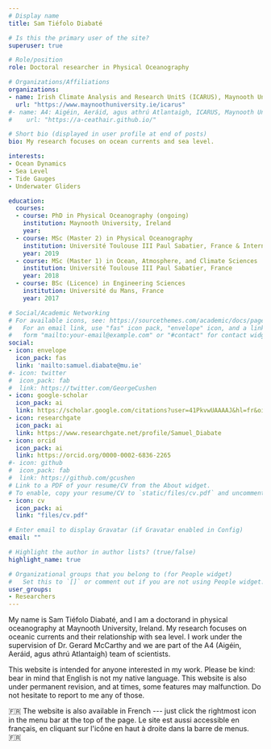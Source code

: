 ```yaml
---
# Display name
title: Sam Tiéfolo Diabaté

# Is this the primary user of the site?
superuser: true

# Role/position
role: Doctoral researcher in Physical Oceanography

# Organizations/Affiliations
organizations:
- name: Irish Climate Analysis and Research UnitS (ICARUS), Maynooth University
  url: "https://www.maynoothuniversity.ie/icarus"
#- name: A4: Aigéin, Aeráid, agus athrú Atlantaigh, ICARUS, Maynooth University
#    url: "https://a-ceathair.github.io/"

# Short bio (displayed in user profile at end of posts)
bio: My research focuses on ocean currents and sea level.

interests:
- Ocean Dynamics
- Sea Level
- Tide Gauges
- Underwater Gliders

education:
  courses:
  - course: PhD in Physical Oceanography (ongoing)
    institution: Maynooth University, Ireland
    year:
  - course: MSc (Master 2) in Physical Oceanography
    institution: Université Toulouse III Paul Sabatier, France & International Chair In Mathematical Physics and Applications, Benin
    year: 2019
  - course: MSc (Master 1) in Ocean, Atmosphere, and Climate Sciences
    institution: Université Toulouse III Paul Sabatier, France
    year: 2018
  - course: BSc (Licence) in Engineering Sciences
    institution: Université du Mans, France
    year: 2017

# Social/Academic Networking
# For available icons, see: https://sourcethemes.com/academic/docs/page-builder/#icons
#   For an email link, use "fas" icon pack, "envelope" icon, and a link in the
#   form "mailto:your-email@example.com" or "#contact" for contact widget.
social:
- icon: envelope
  icon_pack: fas
  link: 'mailto:samuel.diabate@mu.ie'
#- icon: twitter
#  icon_pack: fab
#  link: https://twitter.com/GeorgeCushen
- icon: google-scholar
  icon_pack: ai
  link: https://scholar.google.com/citations?user=41PkvwUAAAAJ&hl=fr&oi=ao
- icon: researchgate
  icon_pack: ai
  link: https://www.researchgate.net/profile/Samuel_Diabate
- icon: orcid
  icon_pack: ai
  link: https://orcid.org/0000-0002-6836-2265
#- icon: github
#  icon_pack: fab
#  link: https://github.com/gcushen
# Link to a PDF of your resume/CV from the About widget.
# To enable, copy your resume/CV to `static/files/cv.pdf` and uncomment the lines below.
- icon: cv
  icon_pack: ai
  link: "files/cv.pdf"

# Enter email to display Gravatar (if Gravatar enabled in Config)
email: ""

# Highlight the author in author lists? (true/false)
highlight_name: true

# Organizational groups that you belong to (for People widget)
#   Set this to `[]` or comment out if you are not using People widget.
user_groups:
- Researchers
---
```


My name is Sam Tiéfolo Diabaté, and I am a doctorand in physical oceanography at Maynooth University, Ireland. My research focuses on oceanic currents and their relationship with sea level. I work under the supervision of Dr. Gerard McCarthy and we are part of the A4 (Aigéin, Aeráid, agus athrú Atlantaigh) team of scientists.

This website is intended for anyone interested in my work. Please be kind: bear in mind that English is not my native language. This website is also under permanent revision, and at times, some features may malfunction. Do not hesitate to report to me any of those.

:fr: The website is also available in French --- just click the rightmost icon in the menu bar at the top of the page. Le site est aussi accessible en français, en cliquant sur l'icône en haut à droite dans la barre de menus. :fr:
